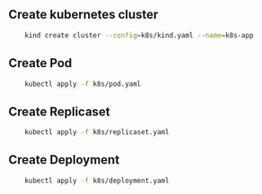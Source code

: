 ## Create kubernetes cluster
```bash
    kind create cluster --config=k8s/kind.yaml --name=k8s-app
```


## Create Pod
```bash
    kubectl apply -f k8s/pod.yaml
```

## Create Replicaset
```bash
    kubectl apply -f k8s/replicaset.yaml
```

## Create Deployment
```bash
    kubectl apply -f k8s/deployment.yaml
```